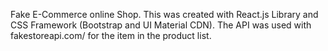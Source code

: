 Fake E-Commerce online Shop.
This was created with React.js Library and CSS Framework (Bootstrap and UI Material CDN).
The API was used with fakestoreapi.com/ for the item in the product list.
